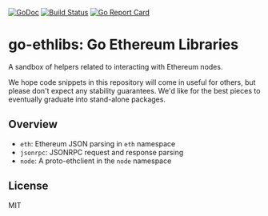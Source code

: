[![GoDoc](https://godoc.org/github.com/INFURA/go-ethlibs?status.svg)](http://godoc.org/github.com/INFURA/go-ethlibs)
[![Build Status](https://travis-ci.org/INFURA/go-ethlibs.svg?branch=master)](https://travis-ci.org/INFURA/go-ethlibs)
[![Go Report Card](https://goreportcard.com/badge/github.com/INFURA/go-ethlibs)](https://goreportcard.com/report/github.com/INFURA/go-ethlibs)

# go-ethlibs: Go Ethereum Libraries

A sandbox of helpers related to interacting with Ethereum nodes.

We hope code snippets in this repository will come in useful for others, but
please don't expect any stability guarantees. We'd like for the best pieces to
eventually graduate into stand-alone packages.


## Overview

- `eth`: Ethereum JSON parsing in `eth` namespace
- `jsonrpc`: JSONRPC request and response parsing
- `node`: A proto-ethclient in the `node` namespace


## License

MIT
